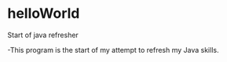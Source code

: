 helloWorld
==========

Start of java refresher

-This program is the start of my attempt to refresh my Java skills. 
